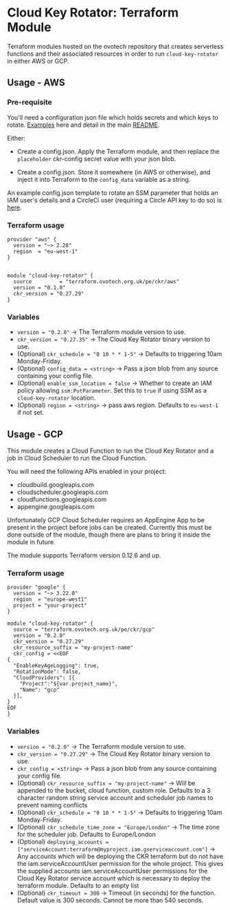 # Cloud Key Rotator: Terraform Module

Terraform modules hosted on the ovotech repository that creates serverless
functions and their associated resources in order to run `cloud-key-rotator` in
either AWS or GCP.

## Usage - AWS

### Pre-requisite

You'll need a configuration json file which holds secrets and which keys to rotate. [Examples](https://github.com/ovotech/cloud-key-rotator/tree/master/examples)
here and detail in the main
[README](https://github.com/ovotech/cloud-key-rotator/blob/master/README.md).

Either:

* Create a config.json. Apply the Terraform module, and then replace the `placeholder` ckr-config secret value with your json blob.

* Create a config.json. Store it somewhere (in AWS or otherwise), and inject it into Terraform to the `config_data` variable as a string.

An example config.json template to rotate an SSM parameter that holds an IAM user's details and a CircleCi user (requiring a Circle API key to do so) is [here](https://github.com/ovotech/cloud-key-rotator/tree/master/examples/config-template.tmpl).

### Terraform usage

```
provider "aws" {
  version = "~> 2.28"
  region  = "eu-west-1"
}


module "cloud-key-rotator" {
  source         = "terraform.ovotech.org.uk/pe/ckr/aws"
  version = "0.1.0"
  ckr_version = "0.27.29"
}
```

### Variables

- `version = "0.2.0"` -> The Terraform module version to use.
- `ckr_version = "0.27.35"` -> The Cloud Key Rotator binary version to use.
- (Optional) `ckr_schedule = "0 10 * * 1-5"` -> Defaults to triggering 10am Monday-Friday.
- (Optional) `config_data = <string>` -> Pass a json blob from any source containing your config file.
- (Optional) `enable_ssm_location = false` -> Whether to create an IAM policy allowing `ssm:PutParameter`.
  Set this to `true` if using SSM as a `cloud-key-rotator` location.
- (Optional) `region = <string>` -> pass aws region. Defaults to `eu-west-1` if not set.

## Usage - GCP

This module creates a Cloud Function to run the Cloud Key Rotator and a job in Cloud Scheduler to run the Cloud Function.

You will need the following APIs enabled in your project:

* cloudbuild.googleapis.com
* cloudscheduler.googleapis.com
* cloudfunctions.googleapis.com
* appengine.googleapis.com

Unfortunately GCP Cloud Scheduler requires an AppEngine App to be present in
the project before jobs can be created. Currently this must be done outside
of the module, though there are plans to bring it inside the module in future.

The module supports Terraform version 0.12.6 and up.

### Terraform usage

```
provider "google" {
  version = "~> 3.22.0"
  region  = "europe-west1"
  project = "your-project"
}

module "cloud-key-rotator" {
  source = "terraform.ovotech.org.uk/pe/ckr/gcp"
  version = "0.2.0"
  ckr_version = "0.27.29"
  ckr_resource_suffix = "my-project-name"
  ckr_config = <<EOF
{
  "EnableKeyAgeLogging": true,
  "RotationMode": false,
  "CloudProviders": [{
    "Project":"${var.project_name}",
    "Name": "gcp"
  }],
}
EOF
}

```

### Variables

* `version = "0.2.0"` -> The Terraform module version to use.
* `ckr_version = "0.27.29"` -> The Cloud Key Rotator binary version to use.
* `ckr_config = <string>` -> Pass a json blob from any source containing your config file.
* (Optional) `ckr_resource_suffix = "my-project-name"` -> Will be appended to the bucket, cloud function, custom role. Defaults to a 3 character random string
  service account and scheduler job names to prevent naming conflicts
* (Optional) `ckr_schedule = "0 10 * * 1-5"` -> Defaults to triggering 10am Monday-Friday.
* (Optional) `ckr_schedule_time_zone = "Europe/London"` -> The time zone for the scheduler job. Defaults to Europe/London
* (Optional) `deploying_accounts = ["serviceAccount:terraform@myproject.iam.gserviceaccount.com"]` -> Any accounts which
  will be deploying the CKR terraform but do not have the iam.serviceAccountUser permission for the whole project. This
  gives the supplied accounts iam.serviceAccountUser permissions for the Cloud Key Rotator service account which is
  necessary to deploy the terraform module. Defaults to an empty list
* (Optional) `ckr_timeout = 300` -> Timeout (in seconds) for the function. Default value is 300 seconds. Cannot be more than 540 seconds.
